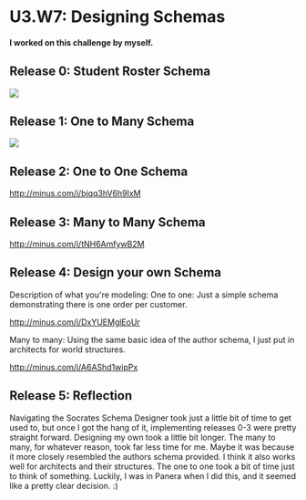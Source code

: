 # U3.W7: Designing Schemas


#### I worked on this challenge by myself.


## Release 0: Student Roster Schema
<img src="http://minus.com/i/9ljrSZUnnGS2">


## Release 1: One to Many Schema
<img src="http://minus.com/i/tsrLPSv1XrvG">


## Release 2: One to One Schema
http://minus.com/i/bjqq3hV6h9IxM


## Release 3: Many to Many Schema
http://minus.com/i/tNH6AmfywB2M


## Release 4: Design your own Schema
Description of what you're modeling: 
One to one: Just a simple schema demonstrating there is one order per customer.

http://minus.com/i/DxYUEMglEoUr

Many to many: Using the same basic idea of the author schema, I just put in architects for world structures.

http://minus.com/i/A6AShd1wipPx

## Release 5: Reflection

Navigating the Socrates Schema Designer took just a little bit of time to get used to, but once I got the hang of it, implementing releases 0-3 were pretty straight forward. Designing my own took a little bit longer. The many to many, for whatever reason, took far less time for me. Maybe it was because it more closely resembled the authors schema provided. I think it also works well for architects and their structures. The one to one took a bit of time just to think of something. Luckily, I was in Panera when I did this, and it seemed like a pretty clear decision. :)
